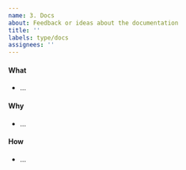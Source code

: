```yaml
---
name: 3. Docs
about: Feedback or ideas about the documentation
title: ''
labels: type/docs
assignees: ''
---
```


<!--    Instructions                                -->
<!--                                                -->
<!-- 1. Remove sections/details you do not complete -->
<!-- 2. Add sections/details useful to you          -->

#### What

- ...

#### Why

- ...

#### How

- ...
